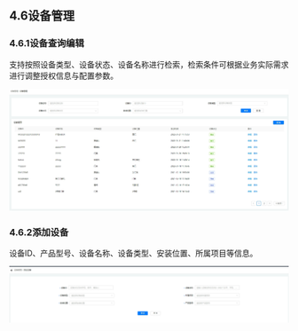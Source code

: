 ## 4.6设备管理

### 4.6.1设备查询编辑

支持按照设备类型、设备状态、设备名称进行检索，检索条件可根据业务实际需求进行调整授权信息与配置参数。

![](../../../../image/IoT/IoT-Park/Operation-Guide/Device-List.png)

### 4.6.2添加设备

设备ID、产品型号、设备名称、设备类型、安装位置、所属项目等信息。

![](../../../../image/IoT/IoT-Park/Operation-Guide/Device-Add.png)
